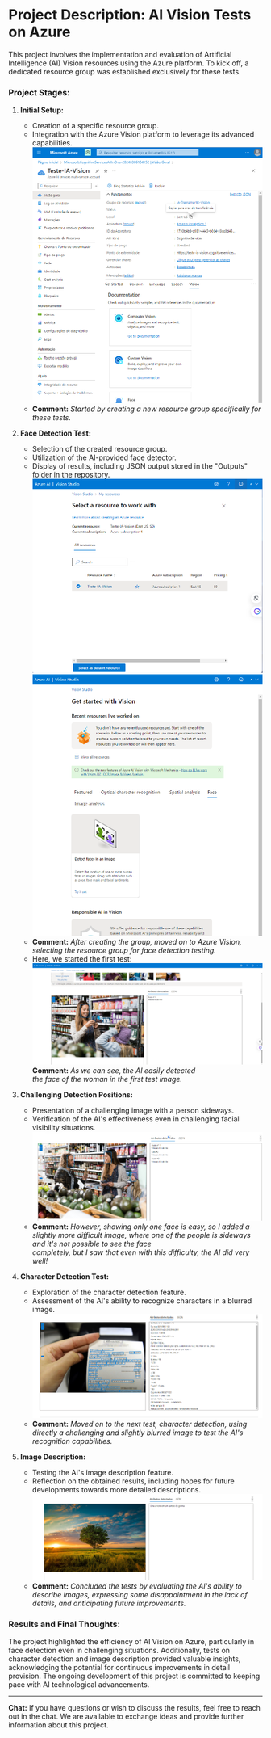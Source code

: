 # Project Description: AI Vision Tests on Azure

This project involves the implementation and evaluation of Artificial Intelligence (AI) Vision resources using the Azure platform. To kick off, a dedicated resource group was established exclusively for these tests.

### Project Stages:

1. **Initial Setup:**
   - Creation of a specific resource group.
   - Integration with the Azure Vision platform to leverage its advanced capabilities.
   ![Capture](https://github.com/AuroraLopes/IA-Vision-Azure-Testes/blob/main/capturas/Captura%20de%20Tela%20(27).png)
   - **Comment:** *Started by creating a new resource group specifically for these tests.*

2. **Face Detection Test:**
   - Selection of the created resource group.
   - Utilization of the AI-provided face detector.
   - Display of results, including JSON output stored in the "Outputs" folder in the repository.
   ![Capture2](https://github.com/AuroraLopes/IA-Vision-Azure-Testes/blob/main/capturas/Captura%20de%20Tela%20(28).png)
   ![Capture3](https://github.com/AuroraLopes/IA-Vision-Azure-Testes/blob/main/capturas/Captura%20de%20Tela%20(29).png)
   - **Comment:** *After creating the group, moved on to Azure Vision, selecting the resource group for face detection testing.*
   - Here, we started the first test:
     ![Capture4](https://github.com/AuroraLopes/IA-Vision-Azure-Testes/blob/main/capturas/Captura%20de%20Tela%20(31).png)
     **Comment:** *As we can see, the AI easily detected <br /> the face of the woman in the first test image.*

3. **Challenging Detection Positions:**
   - Presentation of a challenging image with a person sideways.
   - Verification of the AI's effectiveness even in challenging facial visibility situations.
   ![Capture5](https://github.com/AuroraLopes/IA-Vision-Azure-Testes/blob/main/capturas/Captura%20de%20Tela%20(33).png)
   - **Comment:** *However, showing only one face is easy, so I added a slightly more difficult image, where one of the people is sideways and it's not possible to see the face <br /> completely, but I saw that even with this difficulty, the AI did very well!*

4. **Character Detection Test:**
   - Exploration of the character detection feature.
   - Assessment of the AI's ability to recognize characters in a blurred image.
   ![Capture6](https://github.com/AuroraLopes/IA-Vision-Azure-Testes/blob/main/capturas/Captura%20de%20Tela%20(40).png)
   - **Comment:** *Moved on to the next test, character detection, using directly a challenging and slightly blurred image to test the AI's recognition capabilities.*

5. **Image Description:**
   - Testing the AI's image description feature.
   - Reflection on the obtained results, including hopes for future developments towards more detailed descriptions.
   ![Capture7](https://github.com/AuroraLopes/IA-Vision-Azure-Testes/blob/main/capturas/Captura%20de%20Tela%20(42).png)
   - **Comment:** *Concluded the tests by evaluating the AI's ability to describe images, expressing some disappointment in the lack of details, and anticipating future improvements.*

### Results and Final Thoughts:

The project highlighted the efficiency of AI Vision on Azure, particularly in face detection even in challenging situations. Additionally, tests on character detection and image description provided valuable insights, acknowledging the potential for continuous improvements in detail provision. The ongoing development of this project is committed to keeping pace with AI technological advancements.

---

**Chat:**
If you have questions or wish to discuss the results, feel free to reach out in the chat. We are available to exchange ideas and provide further information about this project.
